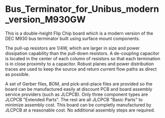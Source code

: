# Bus_Terminator_for_Unibus_modern_version_M930GW
This is a double-height Flip Chip board which is a modern version of the DEC M930 bus terminator built using surface mount components. 
<br><p>The pull-up resistors are 1/4W, which are larger in size and power dissipation capability than the pull-down resistors. A de-coupling capacitor is located in the center of each column of resistors so that each termination is in close proximity to a capacitor. Robust planes and power distribution traces are used to keep the source and return current flow paths as direct as possible.
<br><p>A set of Gerber files, BOM, and pick-and-place files are provided so the board can be manufactured easily at discount PCB and board assembly service providers (such as JLCPCB). Only three component types are JLCPCB "Extended Parts". The rest are all JLCPCB "Basic Parts" to minimize assembly cost. This board can be completly manufactured by JLCPCB at a reasonable cost. No additional assembly steps are required.
